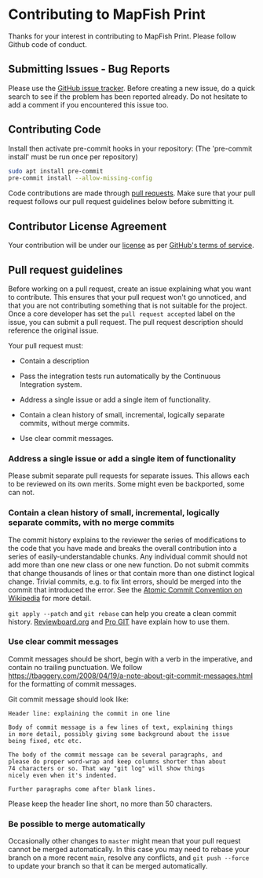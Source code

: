 # Contributing to MapFish Print

Thanks for your interest in contributing to MapFish Print. Please follow Github code of conduct.

## Submitting Issues - Bug Reports

Please use the [GitHub issue tracker](https://github.com/mapfish/mapfish-print/issues). Before creating a new issue, do a quick search to see if the problem has been reported already. Do not hesitate to add a comment if you encountered this issue too.

## Contributing Code

Install then activate pre-commit hooks in your repository:
(The 'pre-commit install' must be run once per repository)

```bash
sudo apt install pre-commit
pre-commit install --allow-missing-config
```

Code contributions are made through [pull requests](https://help.github.com/articles/using-pull-requests). Make sure that your pull request follows our pull request guidelines below before submitting it.

## Contributor License Agreement

Your contribution will be under our [license](https://github.com/mapfish/mapfish-print?tab=BSD-2-Clause-1-ov-file) as per [GitHub's terms of service](https://help.github.com/articles/github-terms-of-service/#6-contributions-under-repository-license).

## Pull request guidelines

Before working on a pull request, create an issue explaining what you want to contribute. This ensures that your pull request won't go unnoticed, and that you are not contributing something that is not suitable for the project. Once a core developer has set the `pull request accepted` label on the issue, you can submit a pull request. The pull request description should reference the original issue.

Your pull request must:

- Contain a description

- Pass the integration tests run automatically by the Continuous Integration system.

- Address a single issue or add a single item of functionality.

- Contain a clean history of small, incremental, logically separate commits, without merge commits.

- Use clear commit messages.

### Address a single issue or add a single item of functionality

Please submit separate pull requests for separate issues. This allows each to
be reviewed on its own merits. Some might even be backported, some can not.

### Contain a clean history of small, incremental, logically separate commits, with no merge commits

The commit history explains to the reviewer the series of modifications to the
code that you have made and breaks the overall contribution into a series of
easily-understandable chunks. Any individual commit should not add more than
one new class or one new function. Do not submit commits that change thousands
of lines or that contain more than one distinct logical change. Trivial
commits, e.g. to fix lint errors, should be merged into the commit that
introduced the error. See the [Atomic Commit Convention on Wikipedia](https://en.wikipedia.org/wiki/Atomic_commit#Atomic_Commit_Convention) for more detail.

`git apply --patch` and `git rebase` can help you create a clean commit
history.
[Reviewboard.org](https://www.reviewboard.org/docs/codebase/dev/git/clean-commits/)
and [Pro GIT](https://git-scm.com/book/en/Git-Tools-Rewriting-History) have
explain how to use them.

### Use clear commit messages

Commit messages should be short, begin with a verb in the imperative, and
contain no trailing punctuation. We follow
https://tbaggery.com/2008/04/19/a-note-about-git-commit-messages.html
for the formatting of commit messages.

Git commit message should look like:

    Header line: explaining the commit in one line

    Body of commit message is a few lines of text, explaining things
    in more detail, possibly giving some background about the issue
    being fixed, etc etc.

    The body of the commit message can be several paragraphs, and
    please do proper word-wrap and keep columns shorter than about
    74 characters or so. That way "git log" will show things
    nicely even when it's indented.

    Further paragraphs come after blank lines.

Please keep the header line short, no more than 50 characters.

### Be possible to merge automatically

Occasionally other changes to `master` might mean that your pull request cannot
be merged automatically. In this case you may need to rebase your branch on a
more recent `main`, resolve any conflicts, and `git push --force` to update
your branch so that it can be merged automatically.
